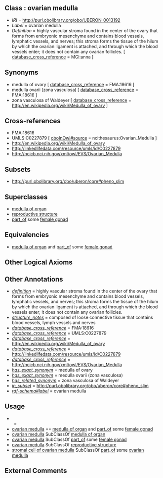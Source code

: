 
## Class : ovarian medulla

 * *IRI* = http://purl.obolibrary.org/obo/UBERON_0013192
 * *Label* = ovarian medulla
 * *Definition* = highly vascular stroma found in the center of the ovary that forms from embryonic mesenchyme and contains blood vessels, lymphatic vessels, and nerves; this stroma forms the tissue of the hilum by which the ovarian ligament is attached, and through which the blood vessels enter; it does not contain any ovarian follicles. [ [database_cross_reference](../../ef/oboInOwl#hasDbXref.md) = MGI:anna ]

## Synonyms

 * medulla of ovary [ [database_cross_reference](../../ef/oboInOwl#hasDbXref.md) = FMA:18616 ]
 * medulla ovarii (zona vasculosa) [ [database_cross_reference](../../ef/oboInOwl#hasDbXref.md) = FMA:18616 ]
 * zona vasculosa of Waldeyer [ [database_cross_reference](../../ef/oboInOwl#hasDbXref.md) = http://en.wikipedia.org/wiki/Medulla_of_ovary ]

## Cross-references

 * FMA:18616
 * UMLS:C0227879 [ [oboInOwl#source](../../ce/oboInOwl#source.md) = ncithesaurus:Ovarian_Medulla ]
 * http://en.wikipedia.org/wiki/Medulla_of_ovary
 * http://linkedlifedata.com/resource/umls/id/C0227879
 * http://ncicb.nci.nih.gov/xml/owl/EVS/Ovarian_Medulla

## Subsets

 * http://purl.obolibrary.org/obo/uberon/core#pheno_slim

## Superclasses

 * [medulla of organ](../../UBERON/58/UBERON_0000958.md)
 * [reproductive structure](../../UBERON/56/UBERON_0005156.md)
 * [part_of](../../BFO/50/BFO_0000050.md) some [female gonad](../../UBERON/92/UBERON_0000992.md)

## Equivalencies

 * [medulla of organ](../../UBERON/58/UBERON_0000958.md) and [part_of](../../BFO/50/BFO_0000050.md) some [female gonad](../../UBERON/92/UBERON_0000992.md)

## Other Logical Axioms


## Other Annotations

 * *[definition](../../IAO/15/IAO_0000115.md)* = highly vascular stroma found in the center of the ovary that forms from embryonic mesenchyme and contains blood vessels, lymphatic vessels, and nerves; this stroma forms the tissue of the hilum by which the ovarian ligament is attached, and through which the blood vessels enter; it does not contain any ovarian follicles.
 * *[structure_notes](../../UBPROP/10/UBPROP_0000010.md)* = composed of loose connective tissue that contains blood vessels, lymph vessels and nerves
 * *[database_cross_reference](../../ef/oboInOwl#hasDbXref.md)* = FMA:18616
 * *[database_cross_reference](../../ef/oboInOwl#hasDbXref.md)* = UMLS:C0227879
 * *[database_cross_reference](../../ef/oboInOwl#hasDbXref.md)* = http://en.wikipedia.org/wiki/Medulla_of_ovary
 * *[database_cross_reference](../../ef/oboInOwl#hasDbXref.md)* = http://linkedlifedata.com/resource/umls/id/C0227879
 * *[database_cross_reference](../../ef/oboInOwl#hasDbXref.md)* = http://ncicb.nci.nih.gov/xml/owl/EVS/Ovarian_Medulla
 * *[has_exact_synonym](../../ym/oboInOwl#hasExactSynonym.md)* = medulla of ovary
 * *[has_exact_synonym](../../ym/oboInOwl#hasExactSynonym.md)* = medulla ovarii (zona vasculosa)
 * *[has_related_synonym](../../ym/oboInOwl#hasRelatedSynonym.md)* = zona vasculosa of Waldeyer
 * *[in_subset](../../et/oboInOwl#inSubset.md)* = http://purl.obolibrary.org/obo/uberon/core#pheno_slim
 * *[rdf-schema#label](../../el/rdf-schema#label.md)* = ovarian medulla

## Usage

 * -
 * [ovarian medulla](../../UBERON/92/UBERON_0013192.md) == [medulla of organ](../../UBERON/58/UBERON_0000958.md) and [part_of](../../BFO/50/BFO_0000050.md) some [female gonad](../../UBERON/92/UBERON_0000992.md)
 * [ovarian medulla](../../UBERON/92/UBERON_0013192.md) SubClassOf [medulla of organ](../../UBERON/58/UBERON_0000958.md)
 * [ovarian medulla](../../UBERON/92/UBERON_0013192.md) SubClassOf [part_of](../../BFO/50/BFO_0000050.md) some [female gonad](../../UBERON/92/UBERON_0000992.md)
 * [ovarian medulla](../../UBERON/92/UBERON_0013192.md) SubClassOf [reproductive structure](../../UBERON/56/UBERON_0005156.md)
 * [stromal cell of ovarian medulla](../../CL/34/CL_0002134.md) SubClassOf [part_of](../../BFO/50/BFO_0000050.md) some [ovarian medulla](../../UBERON/92/UBERON_0013192.md)

## External Comments

